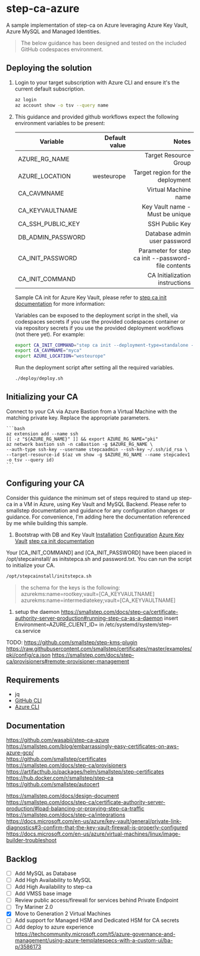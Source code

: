 # step-ca-azure

A sample implementation of step-ca on Azure leveraging Azure Key Vault, Azure MySQL and Managed Identities.

> The below guidance has been designed and tested on the included GitHub codespaces environment.

## Deploying the solution

1. Login to your target subscription with Azure CLI and ensure it's the current default subscription.

    ```bash
    az login
    az account show -o tsv --query name
    ```

1. This guidance and provided github workflows expect the following environment variables to be present:

    | Variable   |      Default value    |  Notes |
    |-|-:|-:|
    | AZURE_RG_NAME | | Target Resource Group |
    | AZURE_LOCATION | westeurope | Target region for the deployment |
    | CA_CAVMNAME | | Virtual Machine name |
    | CA_KEYVAULTNAME | | Key Vault name - Must be unique |
    | CA_SSH_PUBLIC_KEY | | SSH Public Key |
    | DB_ADMIN_PASSWORD | | Database admin user password | 
    | CA_INIT_PASSWORD | | Parameter for step ca init --password-file contents |
    | CA_INIT_COMMAND | | CA Initialization instructions |


    Sample CA init for Azure Key Vault, please refer to [step ca init documentation](https://smallstep.com/docs/step-cli/reference/ca/init) for more information:

    Variables can be exposed to the deployment script in the shell, via codespaces secrets if you use the provided codespaces container or via repository secrets if you use the provided deployment workflows (not there yet). For example:

    ```bash
    export CA_INIT_COMMAND="step ca init --deployment-type=standalone --name=[CA_INIT_NAME] --dns=[CA_INIT_DNS] --address=[CA_INIT_PORT]--provisioner=[CA_INIT_PROVISIONER] --kms=azurekms --no-db --password-file=/opt/stepcainstall/password.txt"
    export CA_CAVMNAME="myca"
    export AZURE_LOCATION="westeurope"
    ```

    Run the deployment script after setting all the required variables.

    ```bash
    ./deploy/deploy.sh
    ```


## Initializing your CA

Connect to your CA via Azure Bastion from a Virtual Machine with the matching private key. Replace the appropriate parameters.

    ```bash
    az extension add --name ssh
    [[ -z "${AZURE_RG_NAME}" ]] && export AZURE_RG_NAME="pki"
    az network bastion ssh -n caBastion -g $AZURE_RG_NAME \
    --auth-type ssh-key --username stepcaadmin --ssh-key ~/.ssh/id_rsa \
    --target-resource-id $(az vm show -g $AZURE_RG_NAME --name stepcadev1 -o tsv --query id)
    ```

## Configuring your CA

Consider this guidance the minimum set of steps required to stand up step-ca in a VM in Azure, using Key Vault and MySQL Backend.
Please refer to smallstep documentation and guidance for any configuration changes or guidance. For convenience, I'm adding here the documentation referenced by me while building this sample.

1. Bootstrap with DB and Key Vault
[Installation](https://smallstep.com/docs/step-ca/installation)
[Configuration](https://smallstep.com/docs/step-ca/configuration)
[Azure Key Vault](https://smallstep.com/docs/step-ca/configuration/#azure-key-vault)
[step ca init documentation](https://smallstep.com/docs/step-cli/reference/ca/init)

Your [CA_INIT_COMMAND] and [CA_INIT_PASSWORD] have been placed in /opt/stepcainstall/ as initstepca.sh and password.txt. You can run the script to initialize your CA.

```bash
/opt/stepcainstall/initstepca.sh
```

>the schema for the keys is the following:  
>azurekms:name=rootkey;vault=[CA_KEYVAULTNAME]  
>azurekms:name=intermediatekey;vault=[CA_KEYVAULTNAME]


1. setup the daemon
https://smallstep.com/docs/step-ca/certificate-authority-server-production#running-step-ca-as-a-daemon
insert Environment=AZURE_CLIENT_ID=<guid> in /etc/systemd/system/step-ca.service

TODO:
https://github.com/smallstep/step-kms-plugin
https://raw.githubusercontent.com/smallstep/certificates/master/examples/pki/config/ca.json
https://smallstep.com/docs/step-ca/provisioners#remote-provisioner-management

## Requirements

- jq
- [GitHub CLI](https://cli.github.com/)
- [Azure CLI](https://docs.microsoft.com/en-us/cli/azure/install-azure-cli)

## Documentation

<https://github.com/wasabii/step-ca-azure>  
<https://smallstep.com/blog/embarrassingly-easy-certificates-on-aws-azure-gcp/>  
<https://github.com/smallstep/certificates>  
<https://smallstep.com/docs/step-ca/provisioners>  
<https://artifacthub.io/packages/helm/smallstep/step-certificates>  
<https://hub.docker.com/r/smallstep/step-ca>  
<https://github.com/smallstep/autocert>  

<https://smallstep.com/docs/design-document>  
<https://smallstep.com/docs/step-ca/certificate-authority-server-production/#load-balancing-or-proxying-step-ca-traffic>  
<https://smallstep.com/docs/step-ca/integrations>  
<https://docs.microsoft.com/en-us/azure/key-vault/general/private-link-diagnostics#3-confirm-that-the-key-vault-firewall-is-properly-configured>  
<https://docs.microsoft.com/en-us/azure/virtual-machines/linux/image-builder-troubleshoot>  

## Backlog

- [ ] Add MySQL as Database
- [ ] Add High Availability to MySQL  
- [ ] Add High Availability to step-ca  
- [ ] Add VMSS base image  
- [ ] Review public access/firewall for services behind Private Endpoint  
- [ ] Try Mariner 2.0  
- [x] Move to Generation 2 Virtual Machines  
- [ ] Add support for Managed HSM and Dedicated HSM for CA secrets  
- [ ] Add deploy to azure experience <https://techcommunity.microsoft.com/t5/azure-governance-and-management/using-azure-templatespecs-with-a-custom-ui/ba-p/3586173>

